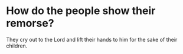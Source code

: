 # How do the people show their remorse?

They cry out to the Lord and lift their hands to him for the sake of their children.
